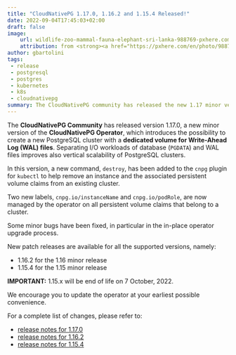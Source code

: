 ```yaml
---
title: "CloudNativePG 1.17.0, 1.16.2 and 1.15.4 Released!"
date: 2022-09-04T17:45:03+02:00
draft: false
image:
    url: wildlife-zoo-mammal-fauna-elephant-sri-lanka-988769-pxhere.com.jpg
    attribution: from <strong><a href="https://pxhere.com/en/photo/988769?utm_content=clipUser&utm_medium=referral&utm_source=pxhere">PxHere</a></strong>
author: gbartolini
tags:
 - release
 - postgresql
 - postgres
 - kubernetes
 - k8s
 - cloudnativepg
summary: The CloudNativePG community has released the new 1.17 minor version and a new update for the supported 1.16 and 1.15 versions of the CloudNativePG operator.
---
```

The **CloudNativePG Community** has released version 1.17.0, a new minor
version of the **CloudNativePG Operator**, which introduces the possibility to
create a new PostgreSQL cluster with a **dedicated volume for Write-Ahead Log
(WAL) files**. Separating I/O workloads of database (`PGDATA`) and WAL files
improves also vertical scalability of PostgreSQL clusters.

In this version, a new command, `destroy`, has been added to the `cnpg` plugin
for `kubectl` to help remove an instance and the associated persistent volume
claims from an existing cluster.

Two new labels, `cnpg.io/instanceName` and `cnpg.io/podRole`, are now managed
by the operator on all persistent volume claims that belong to a cluster.

Some minor bugs have been fixed, in particular in the in-place operator upgrade
process.

New patch releases are available for all the supported versions, namely:

- 1.16.2 for the 1.16 minor release
- 1.15.4 for the 1.15 minor release

**IMPORTANT:** 1.15.x will be end of life on 7 October, 2022.

We encourage you to update the operator at your earliest possible convenience.

For a complete list of changes, please refer to:

- [release notes for 1.17.0](https://cloudnative-pg.io/documentation/1.17/release_notes/v1.17/)
- [release notes for 1.16.2](https://cloudnative-pg.io/documentation/1.16/release_notes/v1.16/)
- [release notes for 1.15.4](https://cloudnative-pg.io/documentation/1.15/release_notes/v1.15/)

<!--
# About CloudNativePg

[CloudNativePG](https://cloudnative-pg.io) is an open source Kubernetes Operator for PostgreSQL workloads that orchestrates the full life cycle of a PostgreSQL cluster, from bootstrapping and configuration, through high availability and connection routing, to backups and disaster recovery. CloudNativePG relies on PostgreSQL’s native streaming replication to distribute data across pods, nodes, and zones, using standard Kubernetes patterns. Replicas can be scaled up and down in a Kubernetes native manner, and the operator automatically and safely reconfigure replication as appropriate.
CloudNativePG is the first PostgreSQL Operator to pursue the whole graduation process with the Cloud Native Computing Foundation (CNCF) by submitting the request to join the Sandbox in April 2022.
[CloudNativePG is a project originally created and supported by EDB](https://www.enterprisedb.com/products/cloud-native-postgresql-kubernetes-ha-clusters-k8s-containers-scalable).
-->
